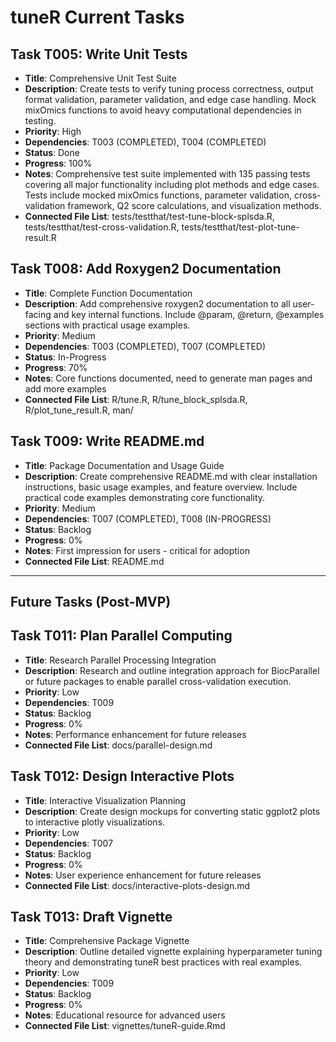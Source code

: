 # tuneR Current Tasks

## Task T005: Write Unit Tests

- **Title**: Comprehensive Unit Test Suite
- **Description**: Create tests to verify tuning process correctness, output format validation, parameter validation, and edge case handling. Mock mixOmics functions to avoid heavy computational dependencies in testing.
- **Priority**: High
- **Dependencies**: T003 (COMPLETED), T004 (COMPLETED)
- **Status**: Done
- **Progress**: 100%
- **Notes**: Comprehensive test suite implemented with 135 passing tests covering all major functionality including plot methods and edge cases. Tests include mocked mixOmics functions, parameter validation, cross-validation framework, Q2 score calculations, and visualization methods.
- **Connected File List**: tests/testthat/test-tune-block-splsda.R, tests/testthat/test-cross-validation.R, tests/testthat/test-plot-tune-result.R

## Task T008: Add Roxygen2 Documentation

- **Title**: Complete Function Documentation
- **Description**: Add comprehensive roxygen2 documentation to all user-facing and key internal functions. Include @param, @return, @examples sections with practical usage examples.
- **Priority**: Medium
- **Dependencies**: T003 (COMPLETED), T007 (COMPLETED)
- **Status**: In-Progress
- **Progress**: 70%
- **Notes**: Core functions documented, need to generate man pages and add more examples
- **Connected File List**: R/tune.R, R/tune_block_splsda.R, R/plot_tune_result.R, man/

## Task T009: Write README.md

- **Title**: Package Documentation and Usage Guide
- **Description**: Create comprehensive README.md with clear installation instructions, basic usage examples, and feature overview. Include practical code examples demonstrating core functionality.
- **Priority**: Medium
- **Dependencies**: T007 (COMPLETED), T008 (IN-PROGRESS)
- **Status**: Backlog
- **Progress**: 0%
- **Notes**: First impression for users - critical for adoption
- **Connected File List**: README.md

---

## Future Tasks (Post-MVP)

## Task T011: Plan Parallel Computing

- **Title**: Research Parallel Processing Integration
- **Description**: Research and outline integration approach for BiocParallel or future packages to enable parallel cross-validation execution.
- **Priority**: Low
- **Dependencies**: T009
- **Status**: Backlog
- **Progress**: 0%
- **Notes**: Performance enhancement for future releases
- **Connected File List**: docs/parallel-design.md

## Task T012: Design Interactive Plots

- **Title**: Interactive Visualization Planning
- **Description**: Create design mockups for converting static ggplot2 plots to interactive plotly visualizations.
- **Priority**: Low
- **Dependencies**: T007
- **Status**: Backlog
- **Progress**: 0%
- **Notes**: User experience enhancement for future releases
- **Connected File List**: docs/interactive-plots-design.md

## Task T013: Draft Vignette

- **Title**: Comprehensive Package Vignette
- **Description**: Outline detailed vignette explaining hyperparameter tuning theory and demonstrating tuneR best practices with real examples.
- **Priority**: Low
- **Dependencies**: T009
- **Status**: Backlog
- **Progress**: 0%
- **Notes**: Educational resource for advanced users
- **Connected File List**: vignettes/tuneR-guide.Rmd
